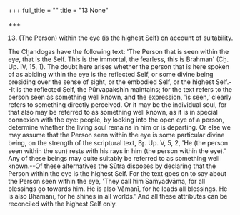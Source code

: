 +++
full_title = ""
title = "13 None"

+++


13. (The Person) within the eye (is the highest Self) on account of suitability.

The Cḥandogas have the following text: 'The Person that is seen within the eye, that is the Self. This is the immortal, the fearless, this is Brahman' (Cḥ. Up. IV, 15, 1). The doubt here arises whether the person that is here spoken of as abiding within the eye is the reflected Self, or some divine being presiding over the sense of sight, or the embodied Self, or the highest Self.--It is the reflected Self, the Pūrvapakshin maintains; for the text refers to the person seen as something well known, and the expression, 'is seen,' clearly refers to something directly perceived. Or it may be the individual soul, for that also may be referred to as something well known, as it is in special connexion with the eye: people, by looking into the open eye of a person, determine whether the living soul remains in him or is departing. Or else we may assume that the Person seen within the eye is some particular divine being, on the strength of the scriptural text, Br̥. Up. V, 5, 2, 'He (the person seen within the sun) rests with his rays in him (the person within the eye).' Any of these beings may quite suitably be referred to as something well known.--Of these alternatives the Sūtra disposes by declaring that the Person within the eye is the highest Self. For the text goes on to say about the Person seen within the eye, 'They call him Saṁyadvāma, for all blessings go towards him. He is also Vāmanī, for he leads all blessings. He is also Bhāmanī, for he shines in all worlds.' And all these attributes can be reconciled with the highest Self only.

